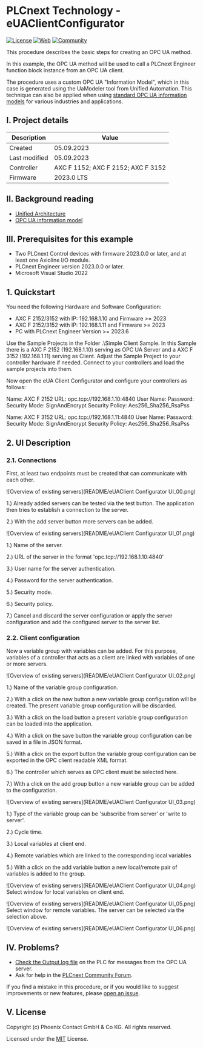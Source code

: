 # PLCnext Technology - eUAClientConfigurator

[![License](https://img.shields.io/badge/License-MIT-blue.svg)](LICENSE)
[![Web](https://img.shields.io/badge/PLCnext-Website-blue.svg)](https://www.phoenixcontact.com/plcnext)
[![Community](https://img.shields.io/badge/PLCnext-Community-blue.svg)](https://www.plcnext-community.net)

This procedure describes the basic steps for creating an OPC UA method.

In this example, the OPC UA method will be used to call a PLCnext Engineer function block instance from an OPC UA client.

The procedure uses a custom OPC UA "Information Model", which in this case is generated using the UaModeler tool from Unified Automation. This technique can also be applied when using [standard OPC UA information models](https://opcfoundation.org/developer-tools/specifications-opc-ua-information-models) for various industries and applications.

## I. Project details

|Description   | Value      |
|--------------|------------|
|Created       | 05.09.2023 |
|Last modified | 05.09.2023 |
|Controller    | AXC F 1152; AXC F 2152; AXC F 3152 |
|Firmware      | 2023.0 LTS |

## II. Background reading

- [Unified Architecture](https://opcfoundation.org/about/opc-technologies/opc-ua/)
- [OPC UA information model](https://www.plcnext.help/te/Service_Components/OPC_UA_Server/OPCUA_information_models.htm)

## III. Prerequisites for this example

- Two PLCnext Control devices with firmware 2023.0.0 or later, and at least one Axioline I/O module.
- PLCnext Engineer version 2023.0.0 or later.
- Microsoft Visual Studio 2022

## 1. Quickstart
You need the following Hardware and Software Configuration:

- AXC F 2152/3152 with IP: 192.168.1.10 and Firmware >= 2023
- AXC F 2152/3152 with IP: 192.168.1.11 and Firmware >= 2023
- PC with PLCnext Engineer Version >= 2023.6

Use the Sample Projects in the Folder .\Simple Client Sample. In this Sample there is a AXC F 2152 (192.168.1.10) serving as OPC UA Server and a AXC F 3152 (192.168.1.11) serving as Client. Adjust the Sample Project to your controller hardware if needed. Connect to your controllers and load the sample projects into them.

Now open the eUA Client Configurator and configure your controllers as follows:

Name: AXC F 2152
URL: opc.tcp://192.168.1.10:4840
User Name: <admin>
Password: <controller passwort for admin>
Security Mode: SignAndEncrypt
Security Policy: Aes256_Sha256_RsaPss

Name: AXC F 3152
URL: opc.tcp://192.168.1.11:4840
User Name: <admin>
Password: <controller passwort for admin>
Security Mode: SignAndEncrypt
Security Policy: Aes256_Sha256_RsaPss




## 2. UI Description

### 2.1. Connections

First, at least two endpoints must be created that can communicate with each other.

![Overview of existing servers](README/eUAClient Configurator UI_00.png)

1.) Already added servers can be tested via the test button. The application then tries to establish a connection to the server.

2.) With the add server button more servers can be added.

![Overview of existing servers](README/eUAClient Configurator UI_01.png)

1.) Name of the server.

2.) URL of the server in the format 'opc.tcp://192.168.1.10:4840'

3.) User name for the server authentication.

4.) Password for the server authentication.

5.) Security mode.

6.) Security policy.

7.) Cancel and discard the server configuration or apply the server configuration and add the configured server to the server list.

### 2.2. Client configuration

Now a variable group with variables can be added. For this purpose, variables of a controller that acts as a client are linked with variables of one or more servers.

![Overview of existing servers](README/eUAClient Configurator UI_02.png)

1.) Name of the variable group configuration.

2.) With a click on the new button a new variable group configuration will be created. The present variable group configuration will be discarded.

3.) With a click on the load button a present variable group configuration can be loaded into the application.

4.) With a click on the save button the variable group configuration can be saved in a file in JSON format.

5.) With a click on the export button the variable group configuration can be exported in the OPC client readable XML format.

6.) The controller which serves as OPC client must be selected here.

7.) With a click on the add group button a new variable group can be added to the configuration.

![Overview of existing servers](README/eUAClient Configurator UI_03.png)

1.) Type of the variable group can be 'subscribe from server' or 'write to server'.

2.) Cycle time.

3.) Local variables at client end.

4.) Remote variables which are linked to the corresponding local variables 

5.) With a click on the add variable button a new local/remote pair of variables is added to the group.

![Overview of existing servers](README/eUAClient Configurator UI_04.png)
Select window for local variables on client end.

![Overview of existing servers](README/eUAClient Configurator UI_05.png)
Select window for remote variables. The server can be selected via the selection above.

![Overview of existing servers](README/eUAClient Configurator UI_06.png)





## IV. Problems?

- [Check the Output.log file](https://pxc1.esc-eu-central-1.empolisservices.com/service-express/portal/project1_p/document/iu-45-85e4a3ef-5699-4c4f-b7b9-4a04246e53d3?context=%7B%7D) on the PLC for messages from the OPC UA server.
- Ask for help in the [PLCnext Community Forum](https://www.plcnext-community.net/en/discussions-2-offcanvas/forums.html).

If you find a mistake in this procedure, or if you would like to suggest improvements or new features, please [open an issue](https://github.com/PLCnext/OpcUaMethods/issues).

## V. License

Copyright (c) Phoenix Contact GmbH & Co KG. All rights reserved.

Licensed under the [MIT](/LICENSE) License.
